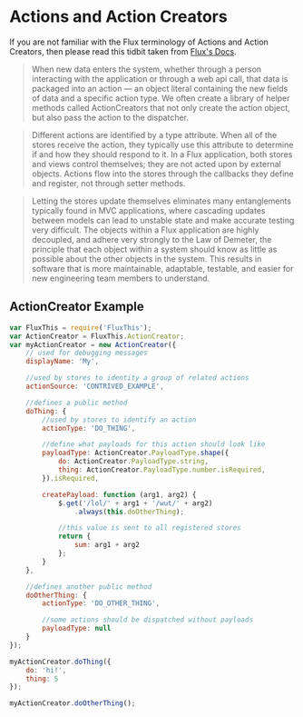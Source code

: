 # Actions and Action Creators

If you are not familiar with the Flux terminology of Actions
and Action Creators, then please read this tidbit taken
from [Flux's Docs](https://facebook.github.io/react/blog/2014/07/30/flux-actions-and-the-dispatcher.html#actions-and-actioncreators).

>When new data enters the system, whether through a person interacting with the
application or through a web api call, that data is packaged into an action —
an object literal containing the new fields of data and a specific action
type. We often create a library of helper methods called ActionCreators that
not only create the action object, but also pass the action to the dispatcher.

>Different actions are identified by a type attribute. When all of the stores
receive the action, they typically use this attribute to determine if and how
they should respond to it. In a Flux application, both stores and views
control themselves; they are not acted upon by external objects. Actions
flow into the stores through the callbacks they define and register, not
through setter methods.

>Letting the stores update themselves eliminates many entanglements typically
found in MVC applications, where cascading updates between models can lead
to unstable state and make accurate testing very difficult. The objects
within a Flux application are highly decoupled, and adhere very strongly
to the Law of Demeter, the principle that each object within a system should
know as little as possible about the other objects in the system. This
results in software that is more maintainable, adaptable, testable, and
easier for new engineering team members to understand.


## ActionCreator Example

```js
var FluxThis = require('FluxThis');
var ActionCreator = FluxThis.ActionCreator;
var myActionCreator = new ActionCreator({
	// used for debugging messages
	displayName: 'My',

	//used by stores to identity a group of related actions
	actionSource: 'CONTRIVED_EXAMPLE',

	//defines a public method
	doThing: {
		//used by stores to identify an action
		actionType: 'DO_THING',

		//define what payloads for this action should look like
		payloadType: ActionCreator.PayloadType.shape({
			do: ActionCreator.PayloadType.string,
			thing: ActionCreator.PayloadType.number.isRequired,
		}).isRequired,

		createPayload: function (arg1, arg2) {
			$.get('/lol/' + arg1 + '/wut/' + arg2)
				.always(this.doOtherThing);

			//this value is sent to all registered stores
			return {
				sum: arg1 + arg2
			};
		}
	},

	//defines another public method
	doOtherThing: {
		actionType: 'DO_OTHER_THING',

		//some actions should be dispatched without payloads
		payloadType: null
	}
});

myActionCreator.doThing({
	do: 'hi!',
	thing: 5
});

myActionCreator.doOtherThing();
```
